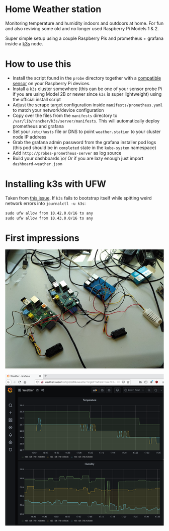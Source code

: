 # Home Weather station
Monitoring temperature and humidity indoors and outdoors at home. For fun and also reviving some old and no longer used Raspberry Pi Models 1 & 2.

Super simple setup using a couple Raspberry Pis and prometheus + grafana inside a [k3s](https://k3s.io/) node.

# How to use this
* Install the script found in the `probe` directory together with a [compatible sensor](https://learn.adafruit.com/dht/overview) on your Raspberry Pi devices.
* Install a `k3s` cluster somewhere (this can be one of your sensor probe Pi if you are using Model 2B or newer since `k3s` is super lightweight) using the official install script
* Adjust the scrape target configuration inside `manifests/prometheus.yaml` to match your network/device configuration
* Copy over the files from the `manifests` directory to `/var/lib/rancher/k3s/server/manifests`. This will automatically deploy prometheus and grafana
* Set your `/etc/hosts` file or DNS to point `weather.station`  to your cluster node IP address
* Grab the grafana admin password from the grafana installer pod logs (this pod should be in `completed` state in the `kube-system` namespace)
* Add `http://probes-prometheus-server` as log source
* Build your dashboards \o/ Or if you are lazy enough just import `dashboard-weather.json`

# Installing k3s with UFW
Taken from [this issue](https://github.com/rancher/k3s/issues/1280). If `k3s` fails to bootstrap itself while spitting weird network errors into `journalctl -u k3s`:
```
sudo ufw allow from 10.42.0.0/16 to any
sudo ufw allow from 10.43.0.0/16 to any
```

# First impressions
![](hardware.jpg)

![](dashboard.png)
